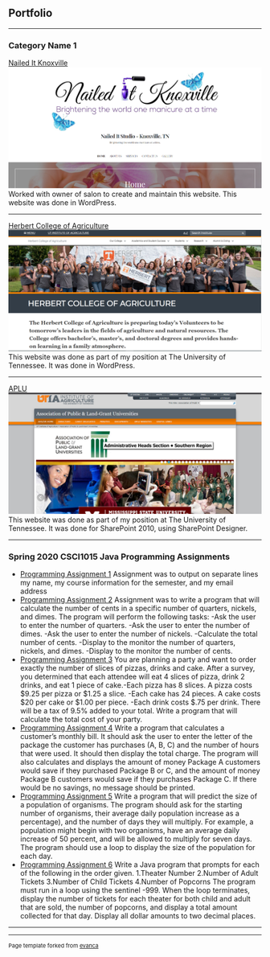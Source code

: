 ## Portfolio

---

### Category Name 1 

[Nailed It Knoxville](https://naileditknoxville.com/)
<img src="https://github.com/smcraigo/smcraigo.github.io/blob/master/NailedItKnoxvilleScreenShot.PNG?raw=true"/>
Worked with owner of salon to create and maintain this website.  This website was done in WordPress.

---
[Herbert College of Agriculture](https://herbert.utk.edu)
<img src="https://github.com/smcraigo/smcraigo.github.io/blob/master/HerbertScreenshot.PNG?raw=true"/>
This website was done as part of my position at The University of Tennessee.  It was done in WordPress.

---
[APLU](https://ag.tennessee.edu/APLU/Pages/default.aspx)
<img src="https://github.com/smcraigo/smcraigo.github.io/blob/master/APLU_Screenshot.PNG?raw=true"/>
This website was done as part of my position at The University of Tennessee.  It was done for SharePoint 2010, using SharePoint Designer.

---

### Spring 2020 CSCI1015 Java Programming Assignments

- [Programming Assignment 1](https://github.com/smcraigo/JavaProgramsSpring2020/blob/master/CraigoPass1.java)
Assignment was to output on separate lines my name, my course information for the semester, and my email address
- [Programming Assignment 2](https://github.com/smcraigo/JavaProgramsSpring2020/blob/master/CraigoPass2.java)
Assignment was to write a program that will calculate the number of cents in a specific number of quarters, nickels, and dimes. The program will perform the following tasks:  -Ask the user to enter the number of quarters.   -Ask the user to enter the number of dimes.   -Ask the user to enter the number of nickels.  -Calculate the total number of cents.  -Display to the monitor the number of quarters, nickels, and dimes.   -Display to the monitor the number of cents.   
- [Programming Assignment 3](https://github.com/smcraigo/JavaProgramsSpring2020/blob/master/CraigoPass3.java)
You are planning a party and want to order exactly the number of slices of pizzas, drinks and cake. After a survey, you determined that each attendee will eat 4 slices of pizza, drink 2 drinks, and eat 1 piece of cake.-Each pizza has 8 slices. A pizza costs $9.25 per pizza or $1.25 a slice. -Each cake has 24 pieces. A cake costs $20 per cake or $1.00 per piece. -Each drink costs $.75 per drink. There will be a tax of 9.5% added to your total. Write a program that will calculate the total cost of your party.
- [Programming Assignment 4](https://github.com/smcraigo/JavaProgramsSpring2020/blob/master/CraigoPass4.java)
Write a program that calculates a customer’s monthly bill. It should ask the user to enter the letter of the package the customer has purchases (A, B, C) and the number of hours that were used. It should then display the total charge. The program will also calculates and displays the amount of money Package A customers would save if they purchased Package B or C, and the amount of money Package B customers would save if they purchases Package C. If there would be no savings, no message should be printed.  
- [Programming Assignment 5](https://github.com/smcraigo/JavaProgramsSpring2020/blob/master/CraigoPass5.java)
Write a program that will predict the size of a population of organisms. The program should ask for the starting number of organisms, their average daily population increase as a percentage), and the number of days they will multiply. For example, a population might begin with two organisms, have an average daily increase of 50 percent, and will be allowed to multiply for seven days. The program should use a loop to display the size of the population for each day.
- [Programming Assignment 6](https://github.com/smcraigo/JavaProgramsSpring2020/blob/master/CraigoPass6.java)
Write a Java program that prompts for each of the following in the order given.  1.Theater Number   2.Number of Adult Tickets   3.Number of Child Tickets   4.Number of Popcorns The program must run in a loop using the sentinel -999.  When the loop terminates, display the number of tickets for each theater for both child and adult that are sold, the number of popcorns, and display a total amount collected for that day.  Display all dollar  amounts  to  two  decimal  places.
---




---
<p style="font-size:11px">Page template forked from <a href="https://github.com/evanca/quick-portfolio">evanca</a></p>
<!-- Remove above link if you don't want to attibute -->

